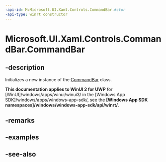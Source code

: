 ```yaml
---
-api-id: M:Microsoft.UI.Xaml.Controls.CommandBar.#ctor
-api-type: winrt constructor
---
```


<!-- Method syntax
public CommandBar()
-->

# Microsoft.UI.Xaml.Controls.CommandBar.CommandBar

## -description
Initializes a new instance of the [CommandBar](commandbar.md) class.

**This documentation applies to WinUI 2 for UWP** for [WinUI]/windows/apps/winui/winui3/ in the [Windows App SDK]/windows/apps/windows-app-sdk/, see the **[Windows App SDK namespaces]/windows/windows-app-sdk/api/winrt/**.

## -remarks

## -examples

## -see-also

